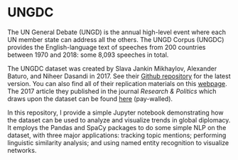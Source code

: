 # UNGDC

The UN General Debate (UNGD) is the annual high-level event where each UN member state can address all the others.  The UNGD Corpus (UNGDC) provides the English-language text of speeches from 200 countries between 1970 and 2018: some 8,093 speeches in total.

The UNGDC dataset was created by Slava Jankin Mikhaylov, Alexander Baturo, and Niheer Dasandi in 2017.  See their [Github repository](https://github.com/sjankin/UnitedNations) for the latest version.  You can also find all of their replication materials on this [webpage](https://dataverse.harvard.edu/dataset.xhtml?persistentId=doi:10.7910/DVN/0TJX8Y).
The 2017 article they published in the journal <i>Research & Politics</i> which draws upon the dataset can be found [here](https://journals.sagepub.com/doi/full/10.1177/2053168017712821) (pay-walled).

In this repository, I provide a simple Jupyter notebook demonstrating how the dataset can be used to analyze and visualize trends in global diplomacy. It employs the Pandas and SpaCy packages to do some simple NLP on the dataset, with three major applications: tracking topic mentions; performing linguistic similarity analysis; and using named entity recognition to visualize networks.
